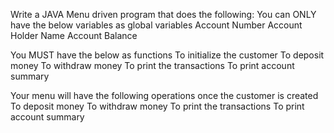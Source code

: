 Write a JAVA Menu driven program that does the following:
You can ONLY have the below variables as global variables
Account Number
Account Holder Name
Account Balance

You MUST have the below as functions
To initialize the customer
To deposit money
To withdraw money
To print the transactions
To print account summary

Your menu will have the following operations once the customer is created
To deposit money
To withdraw money
To print the transactions
To print account summary
